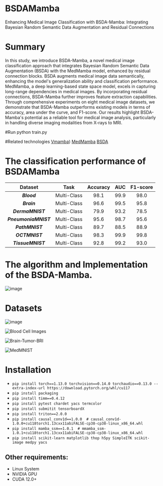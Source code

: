 # BSDAMamba
Enhancing Medical Image Classification with BSDA-Mamba: Integrating Bayesian Random Semantic Data Augmentation and Residual Connections

# Summary
In this study, we introduce BSDA-Mamba, a novel medical image classification approach that integrates Bayesian Random Semantic Data Augmentation (BSDA) with the MedMamba model, enhanced by residual connection blocks. BSDA augments medical image data semantically, enhancing the model's generalization ability and classification performance. MedMamba, a deep learning-based state space model, excels in capturing long-range dependencies in medical images. By incorporating residual connections, BSDA-Mamba further improves feature extraction capabilities. Through comprehensive experiments on eight medical image datasets, we demonstrate that BSDA-Mamba outperforms existing models in terms of accuracy, area under the curve, and F1-score. Our results highlight BSDA-Mamba's potential as a reliable tool for medical image analysis, particularly in handling diverse imaging modalities from X-rays to MRI.

#Run
python train.py

#Related technologies
[Vmamba](https://github.com/MzeroMiko/VMamba))
[MedMamba](https://github.com/YubiaoYue/MedMamba)
[BSDA](https://github.com/YaoyaoZhu19/BSDA)

# The classification performance of BSDAMamba
| Dataset | Task | Accuracy | AUC | F1-score |
|:------:|:--------:|:--------:|:----------:|:----------:|
| ***Blood*** | Multi-Class|98.1|99.9|98.0|
| ***Brain*** | Multi-Class|96.6|99.5|95.8|
| ***DermaMNIST*** | Multi-Class|79.9|93.2|78.5|
| ***PneumoniaMNIST*** |Multi-Class|95.6|98.7|95.6|
| ***PathMNIST*** |Multi-Class|89.7|88.5|88.9|
| ***OCTMNIST*** |Multi-Class|98.3|99.9|99.8|
| ***TissueMNIST*** |Multi-Class|92.8|99.2|93.0|

# The algorithm and Implementation of the BSDA-Mamba.

![image](https://github.com/user-attachments/assets/9945c330-3b5a-434b-8704-257b062d83cb)

# Datasets

![image](https://github.com/user-attachments/assets/1e70e571-e849-40f9-8662-e681f6096619)

![Blood Cell Images](https://www.kaggle.com/datasets/paultimothymooney/blood-cells)

![Brain-Tumor-BRI](https://www.kaggle.com/datasets/masoudnickparvar/brain-tumor-mri-dataset)

![MedMNIST](https://github.com/MedMNIST/MedMNIST)

# Installation
* `pip install torch==1.13.0 torchvision==0.14.0 torchaudio==0.13.0 --extra-index-url https://download.pytorch.org/whl/cu117`
* `pip install packaging`
* `pip install timm==0.4.12`
* `pip install pytest chardet yacs termcolor`
* `pip install submitit tensorboardX`
* `pip install triton==2.0.0`
* `pip install causal_conv1d==1.0.0  # causal_conv1d-1.0.0+cu118torch1.13cxx11abiFALSE-cp38-cp38-linux_x86_64.whl`
* `pip install mamba_ssm==1.0.1  # mmamba_ssm-1.0.1+cu118torch1.13cxx11abiFALSE-cp38-cp38-linux_x86_64.whl`
* `pip install scikit-learn matplotlib thop h5py SimpleITK scikit-image medpy yacs`
## Other requirements:
* Linux System
* NVIDIA GPU
* CUDA 12.0+
